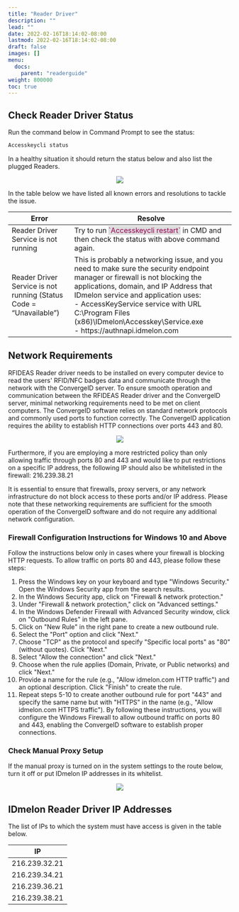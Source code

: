 ```yaml
---
title: "Reader Driver"
description: ""
lead: ""
date: 2022-02-16T18:14:02-08:00
lastmod: 2022-02-16T18:14:02-08:00
draft: false
images: []
menu:
  docs:
    parent: "readerguide"
weight: 800000
toc: true
---
```


## Check Reader Driver Status

Run the command below in Command Prompt to see the status:

```powershell
Accesskeycli status
```

In a healthy situation it should return the status below and also list the plugged Readers.

<div align="center">
    <img src="/images/vendor/Troubleshoot/AccesskeyCliStatus.png" class="doc-img-frame">
</div>

In the table below we have listed all known errors and resolutions to tackle the issue.

<table class="tg">
<thead>
  <tr>
    <th class="tg-0pky">Error</th>
    <th class="tg-0pky">Resolve</th>
  </tr>
</thead>
<tbody>
  <tr>
    <td class="tg-0pky">Reader Driver Service is not running</td>
    <td class="tg-0pky">Try to run <span style="color:#905;background-color:#ddd">`Accesskeycli restart`</span> in CMD and then check the status with above command again.</td>
  </tr>
  <tr>
    <td class="tg-0pky">Reader Driver Service is not running (Status Code = “Unavailable”)</td>
    <td class="tg-0pky">This is probably a networking issue, and you need to make sure the security endpoint manager or firewall is not blocking the applications, domain, and IP Address that IDmelon service and application uses:</br>
    - AccessKeyService service with URL C:\Program Files (x86)\IDmelon\Accesskey\Service.exe</br>
    - https://authnapi.idmelon.com
    </td>
  </tr>
</tbody>
</table>

## Network Requirements

RFIDEAS Reader driver needs to be installed on every computer device to read the users' RFID/NFC badges data and communicate through the network with the ConvergeID server. To ensure smooth operation and communication between the RFIDEAS Reader driver and the ConvergeID server, minimal networking requirements need to be met on client computers. The ConvergeID software relies on standard network protocols and commonly used ports to function correctly. The ConvergeID application requires the ability to establish HTTP connections over ports 443 and 80.

<div align="center">
    <img src="/images/vendor/Troubleshoot/AccesskeyCliConverge.png" class="doc-img-frame">
</div>

Furthermore, if you are employing a more restricted policy than only allowing traffic through ports 80 and 443 and would like to put restrictions on a specific IP address, the following IP should also be whitelisted in the firewall: 216.239.38.21

It is essential to ensure that firewalls, proxy servers, or any network infrastructure do not block access to these ports and/or IP address. Please note that these networking requirements are sufficient for the smooth operation of the ConvergeID software and do not require any additional network configuration.

### Firewall Configuration Instructions for Windows 10 and Above

Follow the instructions below only in cases where your firewall is blocking HTTP requests. To allow traffic on ports 80 and 443, please follow these steps:

1. Press the Windows key on your keyboard and type "Windows Security." Open the Windows Security app from the search results.
2. In the Windows Security app, click on "Firewall & network protection."
3. Under "Firewall & network protection," click on "Advanced settings."
4. In the Windows Defender Firewall with Advanced Security window, click on "Outbound Rules" in the left pane.
5. Click on "New Rule" in the right pane to create a new outbound rule.
6. Select the "Port" option and click "Next."
7. Choose "TCP" as the protocol and specify "Specific local ports" as "80" (without quotes). Click "Next."
8. Select "Allow the connection" and click "Next."
9. Choose when the rule applies (Domain, Private, or Public networks) and click "Next."
10. Provide a name for the rule (e.g., "Allow idmelon.com HTTP traffic") and an optional description. Click "Finish" to create the rule.
11. Repeat steps 5-10 to create another outbound rule for port "443" and specify the same name but with "HTTPS" in the name (e.g., "Allow idmelon.com HTTPS traffic").
    By following these instructions, you will configure the Windows Firewall to allow outbound traffic on ports 80 and 443, enabling the ConvergeID software to establish proper connections.

### Check Manual Proxy Setup

If the manual proxy is turned on in the system settings to the route below, turn it off or put IDmelon IP addresses in its whitelist.

<div align="center">
    <img src="/images/vendor/Troubleshoot/ProxySetting.png" class="doc-img-frame">
</div>

## IDmelon Reader Driver IP Addresses

The list of IPs to which the system must have access is given in the table below.

<table class="tg">
<thead>
  <tr>
    <th class="tg-0pky">IP</th>
  </tr>
</thead>
<tbody>
  <tr>
    <td class="tg-0pky">216.239.32.21</td>
  </tr>
  <tr>
    <td class="tg-0pky">216.239.34.21</td>
  </tr>
  <tr>
    <td class="tg-0pky">216.239.36.21</td>
  </tr>
  <tr>
    <td class="tg-0pky">216.239.38.21</td>
  </tr>
</tbody>
</table>
